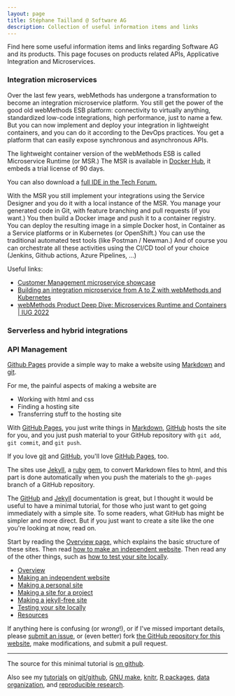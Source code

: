 ```yaml
---
layout: page
title: Stéphane Tailland @ Software AG
description: Collection of useful information items and links
---
```


Find here some useful information items and links regarding Software AG and its products.
This page focuses on products related APIs, Applicative Integration and Microservices.

### Integration microservices

Over the last few years, webMethods has undergone a transformation to become an integration microservice platform.
You still get the power of the good old webMethods ESB platform: connectivity to virtually anything, standardized low-code integrations, high performance, just to name a few.
But you can now implement and deploy your integration in lightweight containers, and you can do it according to the DevOps practices.
You get a platform that can easily expose synchronous and asynchronous APIs.

The lightweight container version of the webMethods ESB is called Microservice Runtime (or MSR.)
The MSR is available in [Docker Hub](https://hub.docker.com/r/softwareag/webmethods-microservicesruntime), it embeds a trial license of 90 days.

You can also download a [full IDE in the Tech Forum.](https://tech.forums.softwareag.com/t/webmethods-service-designer-download/235227)

With the MSR you still implement your integrations using the Service Designer and you do it with a local instance of the MSR.
You manage your generated code in Git, with feature branching and pull requests (if you want.)
You then build a Docker image and push it to a container registry.
You can deploy the resulting image in a simple Docker host, in Container as a Service platforms or in Kubernetes (or OpenShift.)
You can use the traditional automated test tools (like Postman / Newman.)
And of course you can orchestrate all these activities using the CI/CD tool of your choice (Jenkins, Github actions, Azure Pipelines, ...)

Useful links:
-   [Customer Management microservice showcase](https://github.com/staillansag/msr-customer-management-v2)
-   [Building an integration microservice from A to Z with webMethods and Kubernetes](https://tech.forums.softwareag.com/t/building-an-integration-microservice-from-a-to-z-with-webmethods-and-kubernetes/267171/1)
-   [webMethods Product Deep Dive: Microservices Runtime and Containers | IUG 2022](https://tech.forums.softwareag.com/t/webmethods-product-deep-dive-microservices-runtime-and-containers-iug-2022/267502)

### Serverless and hybrid integrations


### API Management




[Github Pages](https://pages.github.com) provide a simple way to make a
website using
[Markdown](https://daringfireball.net/projects/markdown/) and
[git](https://git-scm.com).

For me, the painful aspects of making a website are

- Working with html and css
- Finding a hosting site
- Transferring stuff to the hosting site

With [GitHub Pages](https://pages.github.com), you just write things in
[Markdown](https://daringfireball.net/projects/markdown/),
[GitHub](https://github.com) hosts the site for you, and you just push
material to your GitHub repository with `git add`, `git commit`, and
`git push`.

If you love [git](https://git-scm.com/) and
[GitHub](https://github.com), you'll love
[GitHub Pages](https://pages.github.com), too.

The sites use [Jekyll](https://jekyllrb.com/), a
[ruby](https://www.ruby-lang.org/en/) [gem](https://rubygems.org/), to
convert Markdown files to html, and this part is done
automatically when you push the materials to the `gh-pages` branch
of a GitHub repository.

The [GitHub](https://pages.github.com) and
[Jekyll](https://jekyllrb.com) documentation is great, but I thought it
would be useful to have a minimal tutorial, for those who just want to
get going immediately with a simple site. To some readers, what GitHub
has might be simpler and more direct.  But if you just want to create
a site like the one you're looking at now, read on.

Start by reading the [Overview page](pages/overview.html), which
explains the basic structure of these sites. Then read
[how to make an independent website](pages/independent_site.html). Then
read any of the other things, such as
[how to test your site locally](pages/local_test.html).

- [Overview](pages/overview.html)
- [Making an independent website](pages/independent_site.html)
- [Making a personal site](pages/user_site.html)
- [Making a site for a project](pages/project_site.html)
- [Making a jekyll-free site](pages/nojekyll.html)
- [Testing your site locally](pages/local_test.html)
- [Resources](pages/resources.html)

If anything here is confusing (or _wrong_!), or if I've missed
important details, please
[submit an issue](https://github.com/kbroman/simple_site/issues), or (even
better) fork [the GitHub repository for this website](https://github.com/kbroman/simple_site),
make modifications, and submit a pull request.

---

The source for this minimal tutorial is [on github](https://github.com/kbroman/simple_site).

Also see my [tutorials](https://kbroman.org/tutorials) on
[git/github](https://kbroman.org/github_tutorial),
[GNU make](https://kbroman.org/minimal_make),
[knitr](https://kbroman.org/knitr_knutshell),
[R packages](https://kbroman.org/pkg_primer),
[data organization](https://kbroman.org/dataorg),
and [reproducible research](https://kbroman.org/steps2rr).

